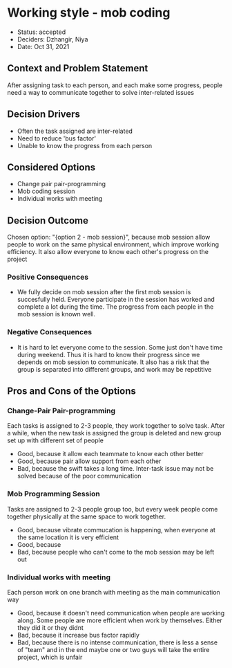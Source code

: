 # Working style - mob coding

* Status: accepted
* Deciders: Dzhangir, Niya
* Date: Oct 31, 2021

## Context and Problem Statement

After assigning task to each person, and each make some progress, people need a way to communicate together to solve inter-related issues

## Decision Drivers <!-- optional -->

* Often the task assigned are inter-related
* Need to reduce 'bus factor'
* Unable to know the progress from each person

## Considered Options

* Change pair pair-programming
* Mob coding session
* Individual works with meeting

## Decision Outcome

Chosen option: "{option 2 - mob session}", because mob session allow people to work on the same physical environment, which improve working efficiency. It also allow everyone to know each other's progress on the project

### Positive Consequences <!-- optional -->

* We fully decide on mob session after the first mob session is succesfully held. Everyone participate in the session has worked and complete a lot during the time. The progress from each people in the mob session is known well.

### Negative Consequences <!-- optional -->

* It is hard to let everyone come to the session. Some just don't have time during weekend. Thus it is hard to know their progress since we depends on mob session to communicate. It also has a risk that the group is separated into different groups, and work may be repetitive

## Pros and Cons of the Options <!-- optional -->

### Change-Pair Pair-programming

Each tasks is assigned to 2-3 people, they work together to solve task. After a while, when the new task is assigned the group is deleted and new group set up with different set of people

* Good, because it allow each teammate to know each other better
* Good, because pair allow support from each other
* Bad, because the swift takes a long time. Inter-task issue may not be solved because of the poor communication

### Mob Programming Session

Tasks are assigned to 2-3 people group too, but every week people come together physically at the same space to work together.

* Good, because vibrate commucation is happening, when everyone at the same location it is very efficient
* Good, because 
* Bad, because people who can't come to the mob session may be left out

### Individual works with meeting

Each person work on one branch with meeting as the main communication way

* Good, because it doesn't need communication when people are working along. Some people are more efficient when work by themselves. Either they did it or they didnt
* Bad, because it increase bus factor rapidly
* Bad, because there is no intense communication, there is less a sense of "team" and in the end maybe one or two guys will take the entire project, which is unfair
